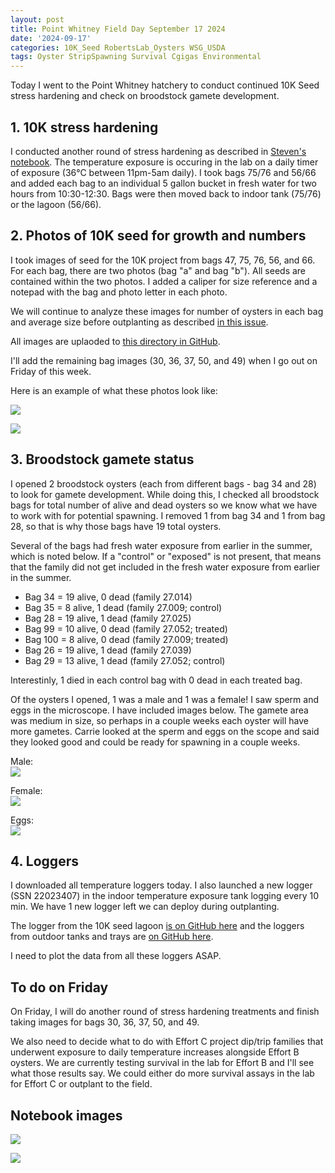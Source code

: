 ```yaml
---
layout: post
title: Point Whitney Field Day September 17 2024
date: '2024-09-17'
categories: 10K_Seed RobertsLab_Oysters WSG_USDA
tags: Oyster StripSpawning Survival Cgigas Environmental
---
```


Today I went to the Point Whitney hatchery to conduct continued 10K Seed stress hardening and check on broodstock gamete development.  

## 1. 10K stress hardening 

I conducted another round of stress hardening as described in [Steven's notebook](https://sr320.github.io/tumbling-oysters/posts/29-prime/). The temperature exposure is occuring in the lab on a daily timer of exposure (36°C between 11pm-5am daily). I took bags 75/76 and 56/66 and added each bag to an individual 5 gallon bucket in fresh water for two hours from 10:30-12:30. Bags were then moved back to indoor tank (75/76) or the lagoon (56/66).  

## 2. Photos of 10K seed for growth and numbers 

I took images of seed for the 10K project from bags 47, 75, 76, 56, and 66. For each bag, there are two photos (bag "a" and bag "b"). All seeds are contained within the two photos. I added a caliper for size reference and a notepad with the bag and photo letter in each photo.  

We will continue to analyze these images for number of oysters in each bag and average size before outplanting as described [in this issue](https://github.com/RobertsLab/resources/issues/1963). 

All images are uplaoded to [this directory in GitHub](https://github.com/RobertsLab/10K-seed-Cgigas/tree/main/data/images_0915).  

I'll add the remaining bag images (30, 36, 37, 50, and 49) when I go out on Friday of this week.  

Here is an example of what these photos look like:  

![](https://github.com/AHuffmyer/ASH_Putnam_Lab_Notebook/blob/master/images/NotebookImages/oysters/wsg_usda/20240917/p4.jpeg?raw=true)  

![](https://github.com/AHuffmyer/ASH_Putnam_Lab_Notebook/blob/master/images/NotebookImages/oysters/wsg_usda/20240917/p5.jpeg?raw=true)  

## 3. Broodstock gamete status

I opened 2 broodstock oysters (each from different bags - bag 34 and 28) to look for gamete development. While doing this, I checked all broodstock bags for total number of alive and dead oysters so we know what we have to work with for potential spawning. I removed 1 from bag 34 and 1 from bag 28, so that is why those bags have 19 total oysters.  

Several of the bags had fresh water exposure from earlier in the summer, which is noted below. If a "control" or "exposed" is not present, that means that the family did not get included in the fresh water exposure from earlier in the summer.  

- Bag 34 = 19 alive, 0 dead (family 27.014)
- Bag 35 = 8 alive, 1 dead (family 27.009; control)
- Bag 28 = 19 alive, 1 dead (family 27.025)
- Bag 99 = 10 alive, 0 dead (family 27.052; treated)
- Bag 100 = 8 alive, 0 dead (family 27.009; treated)  
- Bag 26 = 19 alive, 1 dead (family 27.039)
- Bag 29 = 13 alive, 1 dead (family 27.052; control)

Interestinly, 1 died in each control bag with 0 dead in each treated bag.  

Of the oysters I opened, 1 was a male and 1 was a female! I saw sperm and eggs in the microscope. I have included images below. The gamete area was medium in size, so perhaps in a couple weeks each oyster will have more gametes. Carrie looked at the sperm and eggs on the scope and said they looked good and could be ready for spawning in a couple weeks.  

Male:  
![](https://github.com/AHuffmyer/ASH_Putnam_Lab_Notebook/blob/master/images/NotebookImages/oysters/wsg_usda/20240917/p1.jpeg?raw=true)

Female:  
![](https://github.com/AHuffmyer/ASH_Putnam_Lab_Notebook/blob/master/images/NotebookImages/oysters/wsg_usda/20240917/p2.jpeg?raw=true)

Eggs:  
![](https://github.com/AHuffmyer/ASH_Putnam_Lab_Notebook/blob/master/images/NotebookImages/oysters/wsg_usda/20240917/p3.jpeg?raw=true)

## 4. Loggers 

I downloaded all temperature loggers today. I also launched a new logger (SSN 22023407) in the indoor temperature exposure tank logging every 10 min. We have 1 new logger left we can deploy during outplanting.   

The logger from the 10K seed lagoon [is on GitHub here](https://github.com/RobertsLab/10K-seed-Cgigas/tree/main/data/loggers) and the loggers from outdoor tanks and trays are [on GitHub here](https://github.com/RobertsLab/project-gigas-conditioning/tree/main/data/environmental/loggers). 

I need to plot the data from all these loggers ASAP.   

## To do on Friday 

On Friday, I will do another round of stress hardening treatments and finish taking images for bags 30, 36, 37, 50, and 49.  

We also need to decide what to do with Effort C project dip/trip families that underwent exposure to daily temperature increases alongside Effort B oysters. We are currently testing survival in the lab for Effort B and I'll see what those results say. We could either do more survival assays in the lab for Effort C or outplant to the field.  

## Notebook images

![](https://github.com/AHuffmyer/ASH_Putnam_Lab_Notebook/blob/master/images/NotebookImages/oysters/wsg_usda/20240917/p6.jpeg?raw=true)

![](https://github.com/AHuffmyer/ASH_Putnam_Lab_Notebook/blob/master/images/NotebookImages/oysters/wsg_usda/20240917/p7.jpeg?raw=true)